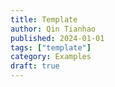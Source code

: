 ```yaml
---
title: Template
author: Qin Tianhao
published: 2024-01-01
tags: ["template"]
category: Examples
draft: true
---
```

